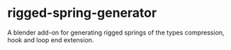 # rigged-spring-generator
A blender add-on for generating rigged springs of the types compression, hook and loop end extension.
